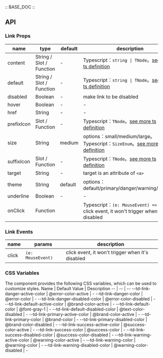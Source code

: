 :: BASE_DOC ::

## API
### Link Props

name | type | default | description | required
-- | -- | -- | -- | --
content | String / Slot / Function | - | Typescript：`string \| TNode`。[see more ts definition](https://github.com/Tencent/tdesign-mobile-vue/blob/develop/src/common.ts) | N
default | String / Slot / Function | - | Typescript：`string \| TNode`。[see more ts definition](https://github.com/Tencent/tdesign-mobile-vue/blob/develop/src/common.ts) | N
disabled | Boolean | - | make link to be disabled | N
hover | Boolean | - | \- | N
href | String | - | \- | N
prefixIcon | Slot / Function | - | Typescript：`TNode`。[see more ts definition](https://github.com/Tencent/tdesign-mobile-vue/blob/develop/src/common.ts) | N
size | String | medium | options：small/medium/large。Typescript：`SizeEnum`。[see more ts definition](https://github.com/Tencent/tdesign-mobile-vue/blob/develop/src/common.ts) | N
suffixIcon | Slot / Function | - | Typescript：`TNode`。[see more ts definition](https://github.com/Tencent/tdesign-mobile-vue/blob/develop/src/common.ts) | N
target | String | - | target is an attribute of `<a>` | N
theme | String | default | options：default/primary/danger/warning/success | N
underline | Boolean | - | \- | N
onClick | Function |  | Typescript：`(e: MouseEvent) => void`<br/>click event, it won't trigger when it's disabled | N

### Link Events

name | params | description
-- | -- | --
click | `(e: MouseEvent)` | click event, it won't trigger when it's disabled


### CSS Variables
The component provides the following CSS variables, which can be used to customize styles.
Name | Default Value | Description 
-- | -- | --
--td-link-danger-active-color | @error-color-active | - 
--td-link-danger-color | @error-color | - 
--td-link-danger-disabled-color | @error-color-disabled | - 
--td-link-default-active-color | @brand-color-active | - 
--td-link-default-color | @font-gray-1 | - 
--td-link-default-disabled-color | @text-color-disabled | - 
--td-link-primary-active-color | @brand-color-active | - 
--td-link-primary-color | @brand-color | - 
--td-link-primary-disabled-color | @brand-color-disabled | - 
--td-link-success-active-color | @success-color-active | - 
--td-link-success-color | @success-color | - 
--td-link-success-disabled-color | @success-color-disabled | - 
--td-link-warning-active-color | @warning-color-active | - 
--td-link-warning-color | @warning-color | - 
--td-link-warning-disabled-color | @warning-color-disabled | - 
